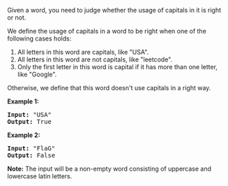 Given a word, you need to judge whether the usage of capitals in it is right or not.

We define the usage of capitals in a word to be right when one of the following cases holds:

 1. All letters in this word are capitals, like "USA".
 2. All letters in this word are not capitals, like "leetcode".
 3. Only the first letter in this word is capital if it has more than one letter, like "Google".

Otherwise, we define that this word doesn't use capitals in a right way.

**Example 1:**
<pre>
<b>Input:</b> "USA"
<b>Output:</b> True
</pre>

**Example 2:**
<pre>
<b>Input:</b> "FlaG"
<b>Output:</b> False
</pre>

**Note:** The input will be a non-empty word consisting of uppercase and lowercase latin letters.
